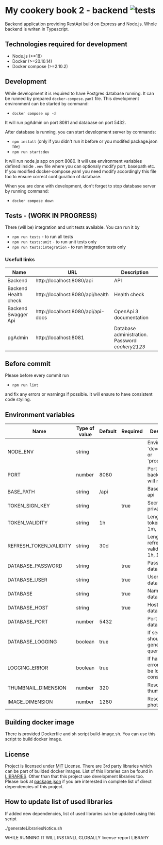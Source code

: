 # My cookery book 2 - backend ![tests](https://github.com/tfilo/my-cookery-book-2-backend/actions/workflows/node.js.yml/badge.svg?branch=main)

Backend application providing RestApi build on Express and Node.js. Whole backend is writen in Typescript.

## Technologies required for development

-   Node.js (>=18)
-   Docker (>=20.10.14)
-   Docker compose (>=2.10.2)

## Development

While development it is required to have Postgres database running. It can be runned by prepared `docker-compose.yaml` file. This development environment can be started by command:

-   `docker compose up -d`

It will run pgAdmin on port 8081 and database on port 5432.

After database is running, you can start development server by commands:

-   `npm install` (only if you didn't run it before or you modifed package.json file)
-   `npm run start:dev`

It will run node.js app on port 8080. It will use environment variables defined inside `.env` file where you can optionaly modify port, basepath etc. If you modified docker-compose.yaml you need modify accordingly this file too to ensure correct configuration of database.

When you are done with development, don't forget to stop database server by running command:

-   `docker compose down`

## Tests - (WORK IN PROGRESS)

There (will be) integration and unit tests available. You can run it by

-   `npm run tests` - to run all tests
-   `npm run tests:unit` - to run unit tests only
-   `npm run tests:integration` - to run integration tests only

### Usefull links

| Name                 | URL                                | Description                                      |
| -------------------- | ---------------------------------- | ------------------------------------------------ |
| Backend              | http://localhost:8080/api          | API                                              |
| Backend Health check | http://localhost:8080/api/health   | Health check                                     |
| Backend Swagger Api  | http://localhost:8080/api/api-docs | OpenApi 3 documentation                          |
| pgAdmin              | http://localhost:8081              | Database administration. Password *cookery2123*  |

## Before commit

Please before every commit run

-   `npm run lint`

and fix any errors or warnings if possible. It will ensure to have consistent code styling.

## Environment variables

| Name                   | Type of value | Default | Required | Description                                     |
| ---------------------- | ------------- | ------- | -------- | ----------------------------------------------- |
| NODE_ENV               | string        |         |          | Environment 'development' or 'production'       |
| PORT                   | number        | 8080    |          | Port where backend api will run                 |
| BASE_PATH              | string        | /api    |          | Base path of api                                |
| TOKEN_SIGN_KEY         | string        |         | true     | Secrete or private key                          |
| TOKEN_VALIDITY         | string        | 1h      |          | Length of token validity 1m, 1h, 1d             |
| REFRESH_TOKEN_VALIDITY | string        | 30d     |          | Length of refresh token validity 1m, 1h, 1d ... |
| DATABASE_PASSWORD      | string        |         | true     | Password to database                            |
| DATABASE_USER          | string        |         | true     | Username to database                            |
| DATABASE               | string        |         | true     | Name of database                                |
| DATABASE_HOST          | string        |         | true     | Host of database                                |
| DATABASE_PORT          | number        | 5432    |          | Port of database                                |
| DATABASE_LOGGING       | boolean       | true    |          | If sequelize should log generated queries       |
| LOGGING_ERROR          | boolean       | true    |          | If handled errors should be logged to console   |
| THUMBNAIL_DIMENSION    | number        | 320     |          | Resolution of thumbnail                         |
| IMAGE_DIMENSION        | number        | 1280    |          | Resolution of photo                             |

## Building docker image

There is provided Dockerfile and sh script build-image.sh. You can use this script to build docker image.

## License

Project is licensed under [MIT](./LICENSE.txt) License. There are 3rd party libraries which can be part of builded docker images. List of this libraries can be found in [LIBRARIES](./LIBRARIES). Other than that this project use development libraries too. Please look at [package.json](./package.json) if you are interested in complete list of direct dependencies of this project.

## How to update list of used libraries

If added new dependencies, list of used libraries can be updated using this script

./generateLibrariesNotice.sh

WHILE RUNNING IT WILL INSTANLL GLOBALLY license-report LIBRARY

